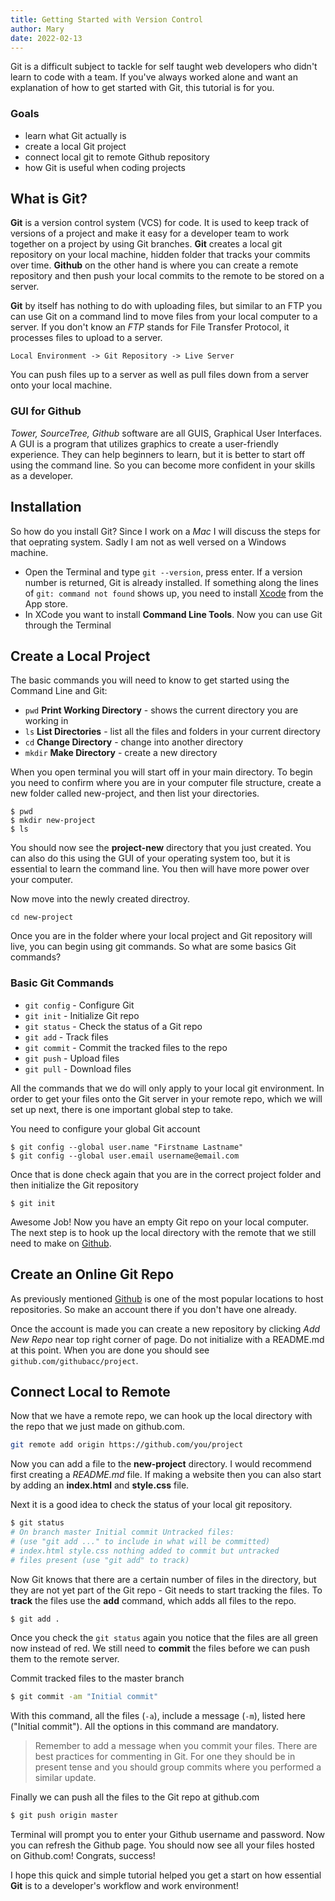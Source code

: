 ```yaml
---
title: Getting Started with Version Control
author: Mary
date: 2022-02-13
---
```


Git is a difficult subject to tackle for self taught web developers who didn't learn to code with a team. If you've always worked alone and want an explanation of how to get started with Git, this tutorial is for you.

### Goals

- learn what Git actually is
- create a local Git project
- connect local git to remote Github repository
- how Git is useful when coding projects

## What is Git?

**Git** is a version control system (VCS) for code. It is used to keep track of versions of a project and make it easy for a developer team to work together on a project by using Git branches. **Git** creates a local git repository on your local machine, hidden folder that tracks your commits over time. **Github** on the other hand is where you can create a remote repository and then push your local commits to the remote to be stored on a server.

**Git** by itself has nothing to do with uploading files, but similar to an FTP you can use Git on a command lind to move files from your local computer to a server. If you don't know an _FTP_ stands for File Transfer Protocol, it processes files to upload to a server.

`Local Environment -> Git Repository -> Live Server`

You can push files up to a server as well as pull files down from a server onto your local machine.

### GUI for Github

_Tower, SourceTree, Github_ software are all GUIS, Graphical User Interfaces. A GUI is a program that utilizes graphics to create a user-friendly experience. They can help beginners to learn, but it is better to start off using the command line. So you can become more confident in your skills as a developer.

## Installation

So how do you install Git? Since I work on a _Mac_ I will discuss the steps for that oeprating system. Sadly I am not as well versed on a Windows machine.

- Open the Terminal and type `git --version`, press enter. If a version number is returned, Git is already installed. If something along the lines of `git: command not found` shows up, you need to install [Xcode](https://developer.apple.com/xcode/) from the App store.
- In XCode you want to install **Command Line Tools**. Now you can use Git through the Terminal

## Create a Local Project

The basic commands you will need to know to get started using the Command Line and Git:

- `pwd` **Print Working Directory** - shows the current directory you are working in
- `ls` **List Directories** - list all the files and folders in your current directory
- `cd` **Change Directory** - change into another directory
- `mkdir` **Make Directory** - create a new directory

When you open terminal you will start off in your main directory. To begin you need to confirm where you are in your computer file structure, create a new folder called new-project, and then list your directories.

```shell:title=terminal
$ pwd
$ mkdir new-project
$ ls
```

You should now see the **project-new** directory that you just created. You can also do this using the GUI of your operating system too, but it is essential to learn the command line. You then will have more power over your computer.

Now move into the newly created directroy.

```bash:title=terminal
cd new-project
```

Once you are in the folder where your local project and Git repository will live, you can begin using git commands. So what are some basics Git commands?

### Basic Git Commands

- `git config` - Configure Git
- `git init` - Initialize Git repo
- `git status` - Check the status of a Git repo
- `git add` - Track files
- `git commit` - Commit the tracked files to the repo
- `git push` - Upload files
- `git pull` - Download files

All the commands that we do will only apply to your local git environment. In order to get your files onto the Git server in your remote repo, which we will set up next, there is one important global step to take.

You need to configure your global Git account

```bash:title=terminal
$ git config --global user.name "Firstname Lastname"
$ git config --global user.email username@email.com
```

Once that is done check again that you are in the correct project folder and then initialize the Git repository

```bash:title=terminal
$ git init
```

Awesome Job! Now you have an empty Git repo on your local computer. The next step is to hook up the local directory with the remote that we still need to make on [Github](https://github.com/).

## Create an Online Git Repo

As previously mentioned [Github](https://github.com/) is one of the most popular locations to host repositories. So make an account there if you don't have one already.

Once the account is made you can create a new repository by clicking _Add New Repo_ near top right corner of page. Do not initialize with a README.md at this point. When you are done you should see `github.com/githubacc/project`.

## Connect Local to Remote

Now that we have a remote repo, we can hook up the local directory with the repo that we just made on github.com.

```bash
git remote add origin https://github.com/you/project
```

Now you can add a file to the **new-project** directory. I would recommend first creating a _README.md_ file. If making a website then you can also start by adding an **index.html** and **style.css** file.

Next it is a good idea to check the status of your local git repository.

```bash
$ git status
# On branch master Initial commit Untracked files:
# (use "git add ..." to include in what will be committed)
# index.html style.css nothing added to commit but untracked
# files present (use "git add" to track)
```

Now Git knows that there are a certain number of files in the directory, but they are not yet part of the Git repo - Git needs to start tracking the files. To **track** the files use the **add** command, which adds all files to the repo.

```bash
$ git add .
```

Once you check the `git status` again you notice that the files are all green now instead of red. We still need to **commit** the files before we can push them to the remote server.

Commit tracked files to the master branch

```bash
$ git commit -am "Initial commit"
```

With this command, all the files (`-a`), include a message (`-m`), listed here ("Initial commit"). All the options in this command are mandatory.

> Remember to add a message when you commit your files. There are best practices for commenting in Git. For one they should be in present tense and you should group commits where you performed a similar update.

Finally we can push all the files to the Git repo at github.com

```bash
$ git push origin master
```

Terminal will prompt you to enter your Github username and password. Now you can refresh the Github page. You should now see all your files hosted on Github.com! Congrats, success!

I hope this quick and simple tutorial helped you get a start on how essential **Git** is to a developer's workflow and work environment!
